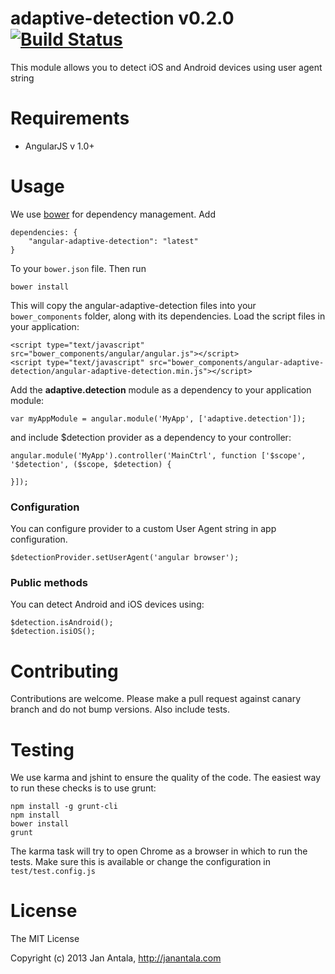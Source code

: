 # adaptive-detection v0.2.0 [![Build Status](https://travis-ci.org/angular-adaptive/adaptive-detection.png?branch=master)](https://travis-ci.org/angular-adaptive/adaptive-detection)

This module allows you to detect iOS and Android devices using user agent string

# Requirements

- AngularJS v 1.0+

# Usage

We use [bower](http://twitter.github.com/bower/) for dependency management. Add

    dependencies: {
        "angular-adaptive-detection": "latest"
    }

To your `bower.json` file. Then run

    bower install

This will copy the angular-adaptive-detection files into your `bower_components` folder, along with its dependencies. Load the script files in your application:

    <script type="text/javascript" src="bower_components/angular/angular.js"></script>
    <script type="text/javascript" src="bower_components/angular-adaptive-detection/angular-adaptive-detection.min.js"></script>

Add the **adaptive.detection** module as a dependency to your application module:

    var myAppModule = angular.module('MyApp', ['adaptive.detection']);

and include $detection provider as a dependency to your controller:

    angular.module('MyApp').controller('MainCtrl', function ['$scope', '$detection', ($scope, $detection) {

    }]);

### Configuration

You can configure provider to a custom User Agent string in app configuration.

    $detectionProvider.setUserAgent('angular browser');

### Public methods

You can detect Android and iOS devices using:

    $detection.isAndroid();
    $detection.isiOS();

    
# Contributing

Contributions are welcome. Please make a pull request against canary branch and do not bump versions. Also include tests.

# Testing

We use karma and jshint to ensure the quality of the code. The easiest way to run these checks is to use grunt:

    npm install -g grunt-cli
    npm install
    bower install
    grunt

The karma task will try to open Chrome as a browser in which to run the tests. Make sure this is available or change the configuration in `test/test.config.js` 

# License

The MIT License

Copyright (c) 2013 Jan Antala, http://janantala.com
